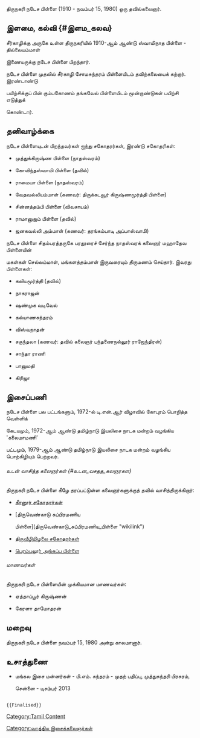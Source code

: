 திருநகரி நடேச பிள்ளை (1910 - நவம்பர் 15, 1980) ஒரு தவில்கலைஞர்.

## இளமை, கல்வி {#இளம_கலவ}

சீர்காழிக்கு அருகே உள்ள திருநகரியில் 1910-ஆம் ஆண்டு ஸ்வாமிநாத பிள்ளை - தில்லையம்மாள்
இணையருக்கு நடேச பிள்ளை பிறந்தார்.

நடேச பிள்ளை முதலில் சீர்காழி சோமசுந்தரம் பிள்ளையிடம் தவிற்கலையைக் கற்றார். இரண்டாண்டு
பயிற்சிக்குப் பின் கும்பகோணம் தங்கவேல் பிள்ளையிடம் மூன்றாண்டுகள் பயிற்சி எடுத்துக்
கொண்டார்.

## தனிவாழ்க்கை

நடேச பிள்ளையுடன் பிறந்தவர்கள் ஐந்து சகோதரர்கள், இரண்டு சகோதரிகள்:

-   முத்துக்கிருஷ்ண பிள்ளை (நாதஸ்வரம்)
-   கோவிந்தஸ்வாமி பிள்ளை (தவில்)
-   ராமையா பிள்ளை (நாதஸ்வரம்)
-   வேதவல்லியம்மாள் (கணவர்: திருக்கடவூர் கிருஷ்ணமூர்த்தி பிள்ளை)
-   சின்னத்தம்பி பிள்ளை (விவசாயம்)
-   ராமானுஜம் பிள்ளை (தவில்)
-   ஜனகவல்லி அம்மாள் (கணவர்: தரங்கம்பாடி அப்பாஸ்வாமி)

நடேச பிள்ளை சிதம்பரத்தருகே பரதூரைச் சேர்ந்த நாதஸ்வரக் கலைஞர் மஹாதேவ பிள்ளையின்
மகள்கள் செல்லம்மாள், மங்களத்தம்மாள் இருவரையும் திருமணம் செய்தார். இவரது பிள்ளைகள்:

-   கலியமூர்த்தி (தவில்)
-   நாகராஜன்
-   ஷண்முக வடிவேல்
-   கல்யாணசுந்தரம்
-   விஸ்வநாதன்
-   சகுந்தலா (கணவர்: தவில் கலைஞர் பந்தணைநல்லூர் ராஜேந்திரன்)
-   சாந்தா ராணி
-   பானுமதி
-   கிரிஜா

## இசைப்பணி

நடேச பிள்ளை பல பட்டங்களும், 1972-ல் டி.என்.ஆர் விழாவில் கோபுரம் பொறித்த வெள்ளிக்
கேடயமும், 1972-ஆம் ஆண்டு தமிழ்நாடு இயலிசை நாடக மன்றம் வழங்கிய \'கலைமாமணி'
பட்டமும், 1979-ஆம் ஆண்டு தமிழ்நாடு இயலிசை நாடக மன்றம் வழங்கிய பொற்கிழியும் பெற்றவர்.

###### உடன் வாசித்த கலைஞர்கள் {#உடன_வசதத_கலஞரகள}

திருநகரி நடேச பிள்ளை கீழே தரப்பட்டுள்ள கலைஞர்களுக்குத் தவில் வாசித்திருக்கிறார்:

-   [கீரனூர் சகோதரர்கள்](கீரனூர்_சின்னத்தம்பி_பிள்ளை "wikilink")
-   [திருவெண்காடு சுப்பிரமணிய
    பிள்ளை](திருவெண்காடு_சுப்பிரமணிய_பிள்ளை "wikilink")
-   [திருவீழிமிழலை சகோதரர்கள்](திருவீழிமிழலை_சுப்பிரமணிய_பிள்ளை "wikilink")
-   [பெரம்பலூர் அங்கப்ப பிள்ளை](பெரம்பலூர்_அங்கப்ப_பிள்ளை "wikilink")

###### மாணவர்கள்

திருநகரி நடேச பிள்ளையின் முக்கியமான மாணவர்கள்:

-   ஏத்தாப்பூர் கிருஷ்ணன்
-   கேரளா தாமோதரன்

## மறைவு

திருநகரி நடேச பிள்ளை நவம்பர் 15, 1980 அன்று காலமானார்.

## உசாத்துணை

-   மங்கல இசை மன்னர்கள் - பி.எம். சுந்தரம் - முதற் பதிப்பு, முத்துசுந்தரி பிரசுரம்,
    சென்னை - டிசம்பர் 2013

```{=mediawiki}
{{Finalised}}
```
[Category:Tamil Content](Category:Tamil_Content "wikilink")
[Category:வாத்திய இசைக்கலைஞர்கள்](Category:வாத்திய_இசைக்கலைஞர்கள் "wikilink")
